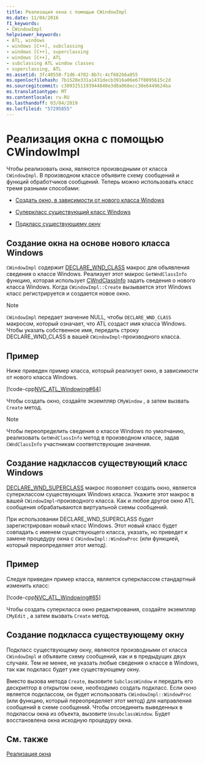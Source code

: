 ```yaml
---
title: Реализация окна с помощью CWindowImpl
ms.date: 11/04/2016
f1_keywords:
- CWindowImpl
helpviewer_keywords:
- ATL, windows
- windows [C++], subclassing
- windows [C++], superclassing
- windows [C++], ATL
- subclassing ATL window classes
- superclassing, ATL
ms.assetid: 3fc40550-f1d6-4702-8b7c-4cf682b6a855
ms.openlocfilehash: 7b1528e331a1431decb3916a06e67f0095615c2d
ms.sourcegitcommit: c3093251193944840e3d0a068ecc30e6449624ba
ms.translationtype: MT
ms.contentlocale: ru-RU
ms.lasthandoff: 03/04/2019
ms.locfileid: "57295855"
---
```

# <a name="implementing-a-window-with-cwindowimpl"></a>Реализация окна с помощью CWindowImpl

Чтобы реализовать окна, являются производными от класса `CWindowImpl`. В производном классе объявите схему сообщений и функций обработчиков сообщений. Теперь можно использовать класс тремя разными способами:

- [Создать окно, в зависимости от нового класса Windows](#_atl_creating_a_window_based_on_a_new_windows_class)

- [Суперкласс существующий класс Windows](#_atl_superclassing_an_existing_windows_class)

- [Подкласс существующему окну](#_atl_subclassing_an_existing_window)

##  <a name="_atl_creating_a_window_based_on_a_new_windows_class"></a> Создание окна на основе нового класса Windows

`CWindowImpl` содержит [DECLARE_WND_CLASS](reference/window-class-macros.md#declare_wnd_class) макрос для объявления сведения о классе Windows. Реализует этот макрос `GetWndClassInfo` функцию, которая использует [CWndClassInfo](../atl/reference/cwndclassinfo-class.md) задать сведения о нового класса Windows. Когда `CWindowImpl::Create` вызывается этот Windows класс регистрируется и создается новое окно.

> [!NOTE]
>  `CWindowImpl` передает значение NULL, чтобы `DECLARE_WND_CLASS` макросом, который означает, что ATL создаст имя класса Windows. Чтобы указать собственное имя, передать строку DECLARE_WND_CLASS в вашей `CWindowImpl`-производного класса.

## <a name="example"></a>Пример

Ниже приведен пример класса, который реализует окно, в зависимости от нового класса Windows.

[!code-cpp[NVC_ATL_Windowing#64](../atl/codesnippet/cpp/implementing-a-window-with-cwindowimpl_1.h)]

Чтобы создать окно, создайте экземпляр `CMyWindow` , а затем вызвать `Create` метод.

> [!NOTE]
>  Чтобы переопределить сведения о классе Windows по умолчанию, реализовать `GetWndClassInfo` метод в производном классе, задав `CWndClassInfo` участникам соответствующие значения.

##  <a name="_atl_superclassing_an_existing_windows_class"></a> Создание надклассов существующий класс Windows

[DECLARE_WND_SUPERCLASS](reference/window-class-macros.md#declare_wnd_superclass) макрос позволяет создать окно, является суперклассом существующих Windows класса. Укажите этот макрос в вашей `CWindowImpl`-производного класса. Как и любое другое окно ATL сообщения обрабатываются виртуальной схемы сообщений.

При использовании DECLARE_WND_SUPERCLASS будет зарегистрирован новый класс Windows. Этот новый класс будет совпадать с именем существующего класса, указать, но приведет к замене процедуру окна с `CWindowImpl::WindowProc` (или функцией, который переопределяет этот метод).

## <a name="example"></a>Пример

Следуя приведен пример класса, является суперклассом стандартный изменить класс:

[!code-cpp[NVC_ATL_Windowing#65](../atl/codesnippet/cpp/implementing-a-window-with-cwindowimpl_2.h)]

Чтобы создать суперкласса окно редактирования, создайте экземпляр `CMyEdit` , а затем вызвать `Create` метод.

##  <a name="_atl_subclassing_an_existing_window"></a> Создание подкласса существующему окну

Подкласс существующему окну, являются производными от класса `CWindowImpl` и объявите схему сообщений, как и в предыдущих двух случаях. Тем не менее, не указать любые сведения о классе в Windows, так как подкласс будет уже существующему окну.

Вместо вызова метода `Create`, вызовите `SubclassWindow` и передать его дескриптор в открытом окне, необходимо создать подкласс. Если окно является подклассом, он будет использовать `CWindowImpl::WindowProc` (или функцию, который переопределяет этот метод) для направления сообщений в схеме сообщений. Чтобы отсоединить выведенных в подклассы окна из объекта, вызовите `UnsubclassWindow`. Будет восстановлена окна исходную процедуру окна.

## <a name="see-also"></a>См. также

[Реализация окна](../atl/implementing-a-window.md)
